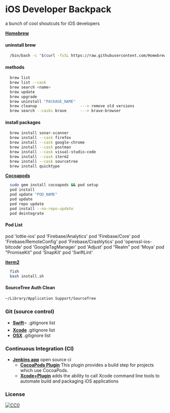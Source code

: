 
# iOS Developer Backpack

a bunch of cool shoutcuts for iOS developers


[**Homebrew**](http://brew.sh/)

#### uninstall brew 
```bash
  /bin/bash -c "$(curl -fsSL https://raw.githubusercontent.com/Homebrew/install/master/uninstall.sh)"
```

####  methods
```bash
  brew list
  brew list --cask
  brew search <name>
  brew update 
  brew upgrade
  brew uninstall "PACKAGE_NAME"
  brew cleanup                   ---> remove old versions
  brew search --casks brave      ---> brave-browser
```

#### install packages
```bash
  brew install sonar-scanner
  brew install --cask firefox
  brew install --cask google-chrome
  brew install --cask postman
  brew install --cask visual-studio-code
  brew install --cask iterm2
  brew install --cask sourcetree
  brew install quicktype
```

[**Cocoapods**](https://guides.cocoapods.org/using/getting-started.html#installation)

```bash
  sudo gem install cocoapods && pod setup
  pod install 
  pod update "POD_NAME"
  pod update
  pod repo update
  pod install --no-repo-update
  pod deintegrate
```

#### Pod List
  pod 'lottie-ios'
  pod 'Firebase/Analytics'
  pod 'Firebase/Core'
  pod 'Firebase/RemoteConfig' 
  pod 'Firebase/Crashlytics' 
  pod 'openssl-ios-bitcode'
  pod 'GoogleTagManager'
  pod 'Adjust'
  pod "Realm"
  pod 'Moya'
  pod "PromiseKit"
  pod 'SnapKit'
  pod 'SwiftLint'

[**iterm2**](https://lobster1234.github.io/2017/04/08/setting-up-fish-and-iterm2/)
```bash
  fish
  bash install.sh
```

#### SourceTree Auth Clean
```bash
~/Library/Application Support/SourceTree
```
### Git (source control)
* [**Swift**](https://github.com/github/gitignore/blob/master/Swift.gitignore):star: .gitignore list  
* [**Xcode**](https://github.com/github/gitignore/blob/master/Global/Xcode.gitignore) .gitignore list  
* [**OSX**](https://github.com/github/gitignore/blob/master/Global/OSX.gitignore) .gitignore list  

### Continuous Integration (CI) 
* [**Jenkins app**](https://github.com/stisti/jenkins-app) open source ci  
	* [**CocoaPods Plugin**](https://wiki.jenkins-ci.org/display/JENKINS/CocoaPods+Plugin) This plugin provides a build step for projects which use CocoaPods.
	* [**Xcode+Plugin**](https://wiki.jenkins-ci.org/display/JENKINS/Xcode+Plugin) adds the ability to call Xcode command line tools to automate build and packaging iOS applications

### License
[![CC0](http://i.creativecommons.org/p/zero/1.0/88x31.png)](http://creativecommons.org/publicdomain/zero/1.0/)  

